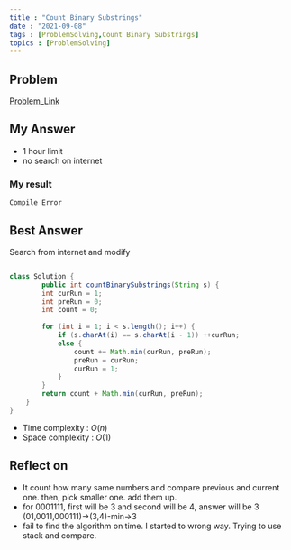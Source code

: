 ```yaml
---
title : "Count Binary Substrings"
date : "2021-09-08"
tags : [ProblemSolving,Count Binary Substrings]
topics : [ProblemSolving]
---
```


## Problem

[Problem_Link](https://leetcode.com/problems/count-binary-substrings/ )

## My Answer

- 1 hour limit
- no search on internet
### My result
```
Compile Error
```
## Best Answer
Search from internet and modify
```java

class Solution {    
        public int countBinarySubstrings(String s) {
        int curRun = 1;
        int preRun = 0;
        int count = 0;
        
        for (int i = 1; i < s.length(); i++) {
            if (s.charAt(i) == s.charAt(i - 1)) ++curRun;
            else {
                count += Math.min(curRun, preRun);
                preRun = curRun;
                curRun = 1;
            }
        }
        return count + Math.min(curRun, preRun);
    }
}
```
- Time complexity : $O(n)$
- Space complexity : $O(1)$


## Reflect on
- It count how many same numbers and compare previous and current one. then, pick smaller one. add them up.
- for 0001111, first will be 3 and second will be 4, answer will be 3 (01,0011,000111)->(3,4)-min->3
- fail to find the algorithm on time. I started to wrong way. Trying to use stack and compare.